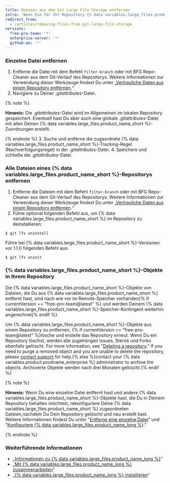 ```yaml
---
title: Dateien aus dem Git Large File Storage entfernen
intro: 'Wenn Sie für Ihr Repository {% data variables.large_files.product_name_short %} eingerichtet haben, können Sie alle oder einen Teil der Dateien aus {% data variables.large_files.product_name_short %} entfernen.'
redirect_from:
  - /articles/removing-files-from-git-large-file-storage
versions:
  free-pro-team: '*'
  enterprise-server: '*'
  github-ae: '*'
---
```


### Einzelne Datei entfernen

1.  Entferne die Datei mit dem Befehl `filter-branch` oder mit BFG Repo-Cleaner aus dem Git-Verlauf des Repositorys. Weitere Informationen zur Verwendung dieser Werkzeuge findest Du unter „[Vertrauliche Daten aus einem Repository entfernen](/articles/removing-sensitive-data-from-a-repository).“
2. Navigiere zu Deiner *.gitattributes*-Datei.

  {% note %}

  **Hinweis:** Die *.gitattributes*-Datei wird im Allgemeinen im lokalen Repository gespeichert. Eventuell hast Du aber auch eine globale *.gitattributes*-Datei mit allen Deinen {% data variables.large_files.product_name_short %}-Zuordnungen erstellt.

  {% endnote %}
3. Suche und entferne die zugeordnete {% data variables.large_files.product_name_short %}-Tracking-Regel (Nachverfolgungsregel) in der *.gitattributes*-Datei.
4. Speichere und schließe die *.gitattributes*-Datei.

### Alle Dateien eines {% data variables.large_files.product_name_short %}-Repositorys entfernen

1. Entferne die Dateien mit dem Befehl `filter-branch` oder mit BFG Repo-Cleaner aus dem Git-Verlauf des Repositorys. Weitere Informationen zur Verwendung dieser Werkzeuge findest Du unter „[Vertrauliche Daten aus einem Repository entfernen](/articles/removing-sensitive-data-from-a-repository).“
2. Führe optional folgenden Befehl aus, um {% data variables.large_files.product_name_short %} im Repository zu deinstallieren:
  ```shell
  $ git lfs uninstall
  ```
  Führe bei {% data variables.large_files.product_name_short %}-Versionen vor 1.1.0 folgenden Befehl aus:
  ```shell
  $ git lfs uninit
  ```

### {% data variables.large_files.product_name_short %}-Objekte in Ihrem Repository

Die {% data variables.large_files.product_name_short %}-Objekte von Dateien, die Du aus {% data variables.large_files.product_name_short %} entfernt hast, sind nach wie vor im Remote-Speicher vorhanden{% if currentVersion == "free-pro-team@latest" %} und werden Deinem {% data variables.large_files.product_name_short %}-Speicher-Kontingent weiterhin angerechnet{% endif %}.

Um {% data variables.large_files.product_name_short %}-Objekte aus einem Repository zu entfernen, {% if currentVersion == "free-pro-team@latest" %}lösche und erstelle das Repository erneut. Wenn Du ein Repository löschst, werden alle zugehörigen Issues, Sterne und Forks ebenfalls gelöscht. For more information, see "[Deleting a repository](/github/administering-a-repository/deleting-a-repository)." If you need to purge a removed object and you are unable to delete the repository, please [contact support](/github/working-with-github-support) for help.{% else %}contact your {% data variables.product.prodname_enterprise %} administrator to archive the objects. Archivierte Objekte werden nach drei Monaten gelöscht.{% endif %}

{% note %}

**Hinweis:** Wenn Du eine einzelne Datei entfernt hast und andere {% data variables.large_files.product_name_short %}-Objekte hast, die Du in Deinem Repository behalten möchtest, rekonfiguriere Deine {% data variables.large_files.product_name_short %} zugeordneten Dateien,nachdem Du Dein Repository gelöscht und neu erstellt hast. Weitere Informationen findest Du unter "[Entferne eine einzelne Datei](#removing-a-single-file)" und "[Konfiguriere {% data variables.large_files.product_name_long %}](/github/managing-large-files/configuring-git-large-file-storage)."

{% endnote %}

### Weiterführende Informationen

- „[Informationen zu {% data variables.large_files.product_name_long %}](/articles/about-git-large-file-storage)“
- „[Mit {% data variables.large_files.product_name_long %} zusammenarbeiten](/articles/collaboration-with-git-large-file-storage/)“
- „[{% data variables.large_files.product_name_long %} installieren](/articles/installing-git-large-file-storage)“
